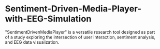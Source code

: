# Sentiment-Driven-Media-Player-with-EEG-Simulation
"SentimentDrivenMediaPlayer" is a versatile research tool designed as part of a study exploring the intersection of user interaction, sentiment analysis, and EEG data visualization.
